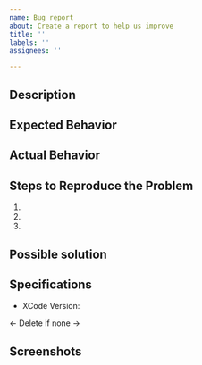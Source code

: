 ```yaml
---
name: Bug report
about: Create a report to help us improve
title: ''
labels: ''
assignees: ''

---
```


## Description


## Expected Behavior


## Actual Behavior


## Steps to Reproduce the Problem

  1.
  2.
  3.
  
## Possible solution


## Specifications

  - XCode Version:


<- Delete if none ->
## Screenshots
